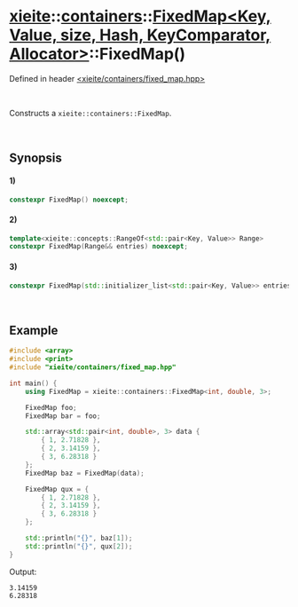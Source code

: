 # [xieite](../../../../../../xieite.md)\:\:[containers](../../../../../../containers.md)\:\:[FixedMap<Key, Value, size, Hash, KeyComparator, Allocator>](../../../../fixed_map.md)\:\:FixedMap\(\)
Defined in header [<xieite/containers/fixed_map.hpp>](../../../../../../../include/xieite/containers/fixed_map.hpp)

&nbsp;

Constructs a `xieite::containers::FixedMap`.

&nbsp;

## Synopsis
#### 1)
```cpp
constexpr FixedMap() noexcept;
```
#### 2)
```cpp
template<xieite::concepts::RangeOf<std::pair<Key, Value>> Range>
constexpr FixedMap(Range&& entries) noexcept;
```
#### 3)
```cpp
constexpr FixedMap(std::initializer_list<std::pair<Key, Value>> entries) noexcept;
```

&nbsp;

## Example
```cpp
#include <array>
#include <print>
#include "xieite/containers/fixed_map.hpp"

int main() {
    using FixedMap = xieite::containers::FixedMap<int, double, 3>;

    FixedMap foo;
    FixedMap bar = foo;

    std::array<std::pair<int, double>, 3> data {
        { 1, 2.71828 },
        { 2, 3.14159 },
        { 3, 6.28318 }
    };
    FixedMap baz = FixedMap(data);

    FixedMap qux = {
        { 1, 2.71828 },
        { 2, 3.14159 },
        { 3, 6.28318 }
    };

    std::println("{}", baz[1]);
    std::println("{}", qux[2]);
}
```
Output:
```
3.14159
6.28318
```
